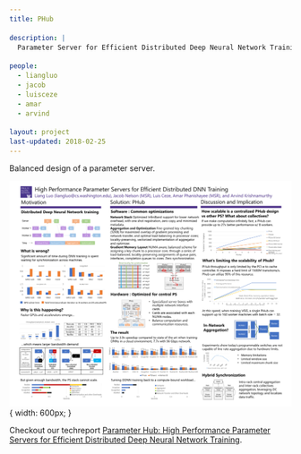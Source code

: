 ```yaml
---
title: PHub

description: |
  Parameter Server for Efficient Distributed Deep Neural Network Training        

people:
  - liangluo
  - jacob
  - luisceze
  - amar
  - arvind

layout: project
last-updated: 2018-02-25
---
```


Balanced design of a parameter server.

![image](/img/PHub/PHubSysMLPoster.png){ width: 600px; }

Checkout our techreport [Parameter Hub: High Performance Parameter Servers for Efficient Distributed Deep Neural Network Training](http://www.sysml.cc/doc/16.pdf).
